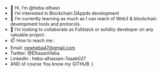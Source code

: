 - 👋 Hi, I’m @heba-elhasn
- 👀 I’m interested in Blockchain DAppds development
- 🌱 I’m currently learning as much as I can reach of Web3 & blockchain development tools and protocols.
- 💞️ I’m looking to collaborate as Fullstack or solidity developer on any valuable project.
- 📫 How to reach me :
-    Email: newheba47@gmail.com
-    Twitter: @ElhasanHeba
-    LinkedIn : heba-alhassan-7aaab027
-    AND of course You know my GITHUB :)

<!---
heba-elhasn/heba-elhasn is a ✨ special ✨ repository because its `README.md` (this file) appears on your GitHub profile.
You can click the Preview link to take a look at your changes.
--->
